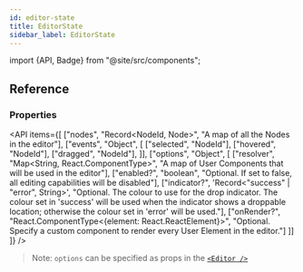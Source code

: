```yaml
---
id: editor-state
title: EditorState
sidebar_label: EditorState
---
```


import {API, Badge} from "@site/src/components";

<Badge type="type" />

## Reference
### Properties
<API items={[
  ["nodes", "Record<NodeId, Node>", "A map of all the Nodes in the editor"],
  ["events", "Object", [
    ["selected", "NodeId"],
    ["hovered", "NodeId"],
    ["dragged", "NodeId"],
  ]],
  ["options", "Object", [
    ["resolver", "Map<String, React.ComponentType>", "A map of User Components that will be used in the editor"],
    ["enabled?", "boolean", "Optional. If set to false, all editing capabilities will be disabled"],
    ["indicator?", 'Record<"success" | "error", String>', "Optional. The colour to use for the drop indicator. The colour set in 'success' will be used when the indicator shows a droppable location; otherwise the colour set in 'error' will be used."],
    ["onRender?", "React.ComponentType<{element: React.ReactElement}>", "Optional. Specify a custom component to render every User Element in the editor."]
  ]]
]} />


> Note: `options` can be specified as props in the [`<Editor />`](Editor.md)
